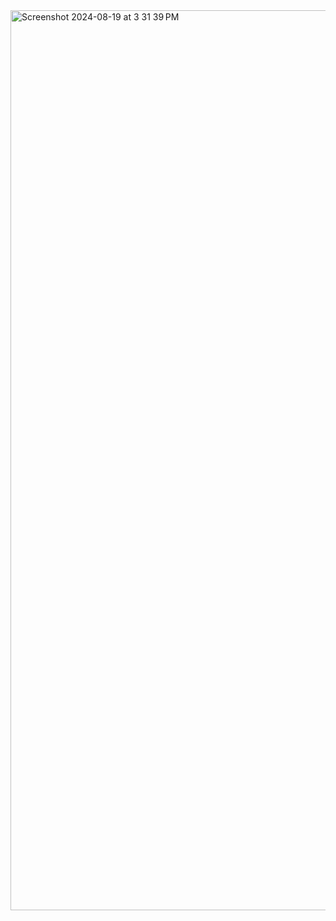 <img width="1440" alt="Screenshot 2024-08-19 at 3 31 39 PM" src="https://github.com/user-attachments/assets/e9c6102f-1de6-43f2-af20-fa27fb353442">
